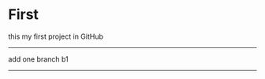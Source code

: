 # First
this my first project in GitHub


-----------------------------------------------
add one branch b1



-----------------------------------------------
